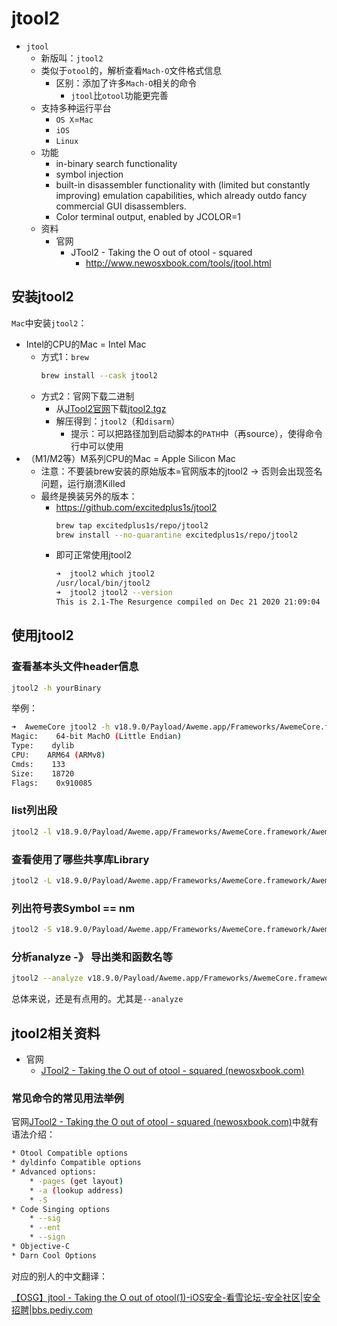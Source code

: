 # jtool2

* `jtool`
  * 新版叫：`jtool2`
  * 类似于`otool`的，解析查看`Mach-O`文件格式信息
    * 区别：添加了许多`Mach-O`相关的命令
      * `jtool`比`otool`功能更完善
  * 支持多种运行平台
    * `OS X`=`Mac`
    * `iOS`
    * `Linux`
  * 功能
    * in-binary search functionality
    * symbol injection
    * built-in disassembler functionality with (limited but constantly improving) emulation capabilities, which already outdo fancy commercial GUI disassemblers.
    * Color terminal output, enabled by JCOLOR=1
  * 资料
    * 官网
      * JTool2 - Taking the O out of otool - squared
        * http://www.newosxbook.com/tools/jtool.html

## 安装jtool2

`Mac`中安装`jtool2`：

* Intel的CPU的Mac = Intel Mac
  * 方式1：`brew`
    ```bash
    brew install --cask jtool2
    ```
  * 方式2：官网下载二进制
    * 从[JTool2官网](http://www.newosxbook.com/tools/jtool.html)下载[jtool2.tgz](http://www.newosxbook.com/tools/jtool2.tgz)
    * 解压得到：`jtool2`（和`disarm`）
      * 提示：可以把路径加到启动脚本的`PATH`中（再source），使得命令行中可以使用
* （M1/M2等）M系列CPU的Mac = Apple Silicon Mac
  * 注意：不要装brew安装的原始版本=官网版本的jtool2 -> 否则会出现签名问题，运行崩溃Killed
  * 最终是换装另外的版本：
    * https://github.com/excitedplus1s/jtool2
      ```bash
      brew tap excitedplus1s/repo/jtool2
      brew install --no-quarantine excitedplus1s/repo/jtool2
      ```
    * 即可正常使用jtool2
      ```bash
      ➜  jtool2 which jtool2
      /usr/local/bin/jtool2
      ➜  jtool2 jtool2 --version
      This is 2.1-The Resurgence compiled on Dec 21 2020 21:09:04
      ```

## 使用jtool2

### 查看基本头文件header信息

```bash
jtool2 -h yourBinary
```

举例：

```bash
➜  AwemeCore jtool2 -h v18.9.0/Payload/Aweme.app/Frameworks/AwemeCore.framework/AwemeCore
Magic:    64-bit MachO (Little Endian)
Type:    dylib
CPU:    ARM64 (ARMv8)
Cmds:    133
Size:    18720
Flags:    0x910085
```

### list列出段

```bash
jtool2 -l v18.9.0/Payload/Aweme.app/Frameworks/AwemeCore.framework/AwemeCore
```

### 查看使用了哪些共享库Library

```bash
jtool2 -L v18.9.0/Payload/Aweme.app/Frameworks/AwemeCore.framework/AwemeCore
```

### 列出符号表Symbol == nm

```bash
jtool2 -S v18.9.0/Payload/Aweme.app/Frameworks/AwemeCore.framework/AwemeCore > AwemeCore_jtool2_S.txt
```

### 分析analyze -》 导出类和函数名等

```bash
jtool2 --analyze v18.9.0/Payload/Aweme.app/Frameworks/AwemeCore.framework/AwemeCore
```

总体来说，还是有点用的。尤其是`--analyze`

## jtool2相关资料

* 官网
  * [JTool2 - Taking the O out of otool - squared (newosxbook.com)](http://www.newosxbook.com/tools/jtool.html)

### 常见命令的常见用法举例

官网[JTool2 - Taking the O out of otool - squared (newosxbook.com)](http://www.newosxbook.com/tools/jtool.html)中就有语法介绍：

```bash
* Otool Compatible options
* dyldinfo Compatible options
* Advanced options:
    * -pages (get layout)
    * -a (lookup address)
    * -S
* Code Singing options
    * --sig
    * --ent
    * --sign
* Objective-C
* Darn Cool Options
```

对应的别人的中文翻译：

[【OSG】jtool - Taking the O out of otool(1)-iOS安全-看雪论坛-安全社区|安全招聘|bbs.pediy.com](https://bbs.pediy.com/thread-220100.htm)

